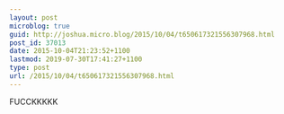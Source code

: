 ```yaml
---
layout: post
microblog: true
guid: http://joshua.micro.blog/2015/10/04/t650617321556307968.html
post_id: 37013
date: 2015-10-04T21:23:52+1100
lastmod: 2019-07-30T17:41:27+1100
type: post
url: /2015/10/04/t650617321556307968.html
---
```

FUCCKKKKK
